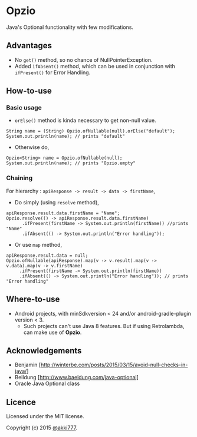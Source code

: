 # Opzio
Java's Optional functionality with few modifications.

## Advantages
* No `get()` method, so no chance of NullPointerException.
* Added `ifAbsent()` method, which can be used in conjunction with `ifPresent()` for Error Handling.

## How-to-use
### Basic usage
* `orElse()` method is kinda necessary to get non-null value.
```
String name = (String) Opzio.ofNullable(null).orElse("default");
System.out.println(name); // prints "default"
```
* Otherwise do,
```
Opzio<String> name = Opzio.ofNullable(null);
System.out.println(name); // prints "Opzio.empty"
```

### Chaining
For hierarchy : `apiResponse -> result -> data -> firstName`,
* Do simply (using `resolve` method),
```
apiResponse.result.data.firstName = "Name";
Opzio.resolve(() -> apiResponse.result.data.firstName)
      .ifPresent(firstName -> System.out.println(firstName)) //prints "Name"
      .ifAbsent(() -> System.out.println("Error handling"));
```
* Or use `map` method,
```
apiResponse.result.data = null;
Opzio.ofNullable(apiResponse).map(v -> v.result).map(v -> v.data).map(v -> v.firstName)
     .ifPresent(firstName -> System.out.println(firstName))
     .ifAbsent(() -> System.out.println("Error handling")); // prints "Error handling"
```
## Where-to-use
* Android projects, with minSdkversion < 24 and/or android-gradle-plugin version < 3.
  * Such projects can't use Java 8 features. But if using Retrolambda, can make use of <b>Opzio</b>.

## Acknowledgements
* Benjamin [http://winterbe.com/posts/2015/03/15/avoid-null-checks-in-java/]
* Beildung [http://www.baeldung.com/java-optional]
* Oracle Java Optional class

## Licence
Licensed under the MIT license.

Copyright (c) 2015 [@akki777](http://github.com/akki777).
